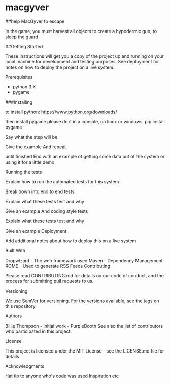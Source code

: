# macgyver

##help MacGyver to escape

In the game, you must harvest all objects to create a hypodermic gun, to sleep the guard

##Getting Started

These instructions will get you a copy of the project up and running on your local machine for development and testing purposes. See deployment for notes on how to deploy the project on a live system.

Prerequisites
+ python 3.X
+ pygame


###Installing

to install python: https://www.python.org/downloads/

then install pygame please do it in a console, on linux or windows: 
pip install pygame

Say what the step will be

Give the example
And repeat

until finished
End with an example of getting some data out of the system or using it for a little demo

Running the tests

Explain how to run the automated tests for this system

Break down into end to end tests

Explain what these tests test and why

Give an example
And coding style tests

Explain what these tests test and why

Give an example
Deployment

Add additional notes about how to deploy this on a live system

Built With

Dropwizard - The web framework used
Maven - Dependency Management
ROME - Used to generate RSS Feeds
Contributing

Please read CONTRIBUTING.md for details on our code of conduct, and the process for submitting pull requests to us.

Versioning

We use SemVer for versioning. For the versions available, see the tags on this repository.

Authors

Billie Thompson - Initial work - PurpleBooth
See also the list of contributors who participated in this project.

License

This project is licensed under the MIT License - see the LICENSE.md file for details

Acknowledgments

Hat tip to anyone who's code was used
Inspiration
etc